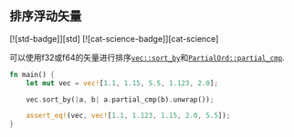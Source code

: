 
## 排序浮动矢量

[![std-badge]][std] [![cat-science-badge]][cat-science]

可以使用f32或f64的矢量进行排序[`vec::sort_by`]和[`PartialOrd::partial_cmp`].

```rust
fn main() {
    let mut vec = vec![1.1, 1.15, 5.5, 1.123, 2.0];

    vec.sort_by(|a, b| a.partial_cmp(b).unwrap());

    assert_eq!(vec, vec![1.1, 1.123, 1.15, 2.0, 5.5]);
}
```

[`vec::sort_by`]: https://doc.rust-lang.org/std/primitive.slice.html#method.sort_by

[`partialord::partial_cmp`]: https://doc.rust-lang.org/std/cmp/trait.PartialOrd.html#tymethod.partial_cmp
